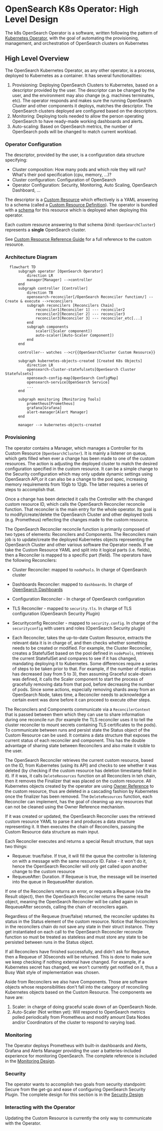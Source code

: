 # OpenSearch K8s Operator: High Level Design
The k8s OpenSearch Operator is a software, written following the pattern of [Kubernetes Operator](https://kubernetes.io/docs/concepts/extend-kubernetes/operator/), with the goal of automating the provisioning, management, and orchestration of OpenSearch clusters on Kubernetes

## High Level Overview
The OpenSearch Kubernetes Operator, as any other operator, is a process, deployed to Kubernetes as a container. It has several functionalities:
1. Provisioning: Deploying OpenSearch Clusters to Kubernetes, based on a descriptor provided by the user. The descriptor can be changed by the user, and the environment may also change (e.g. machines terminates, etc). The operator responds and makes sure the running OpenSearch Cluster and other components it deploys, matches the descriptor. The OpenSearch clusters deployed are configured based on the descriptors.  
2. Monitoring: Deploying tools needed to allow the person operating OpenSearch to have ready-made working dashboards and alerts.
3. Auto-scaling: Based on OpenSearch metrics, the number of OpenSearch pods will be changed to match current workload.

### Operator Configuration
The descriptor, provided by the user, is a configuration data structure specifying:
* Cluster composition: How many pods and which role they will run? What's their pod specification (cpu, memory, ...)? 
* Cluster configuration: Configuration of OpenSearch
* Operator Configuration: Security, Monitoring, Auto Scaling, OpenSearch Dashboard, ...

The descriptor is a [Custom Resource](https://kubernetes.io/docs/concepts/extend-kubernetes/api-extension/custom-resources/) which effectively is a YAML answering to a schema (called a [Custom Resource Definition](https://kubernetes.io/docs/concepts/extend-kubernetes/api-extension/custom-resources/#customresourcedefinitions)). The operator is bundled with a [schema](../../opensearch-operator/config/crd/bases/opensearch.opster.io_opensearchclusters.yaml) for this resource which is deployed when deploying this operator. 

Each custom resource answering to that schema (kind: `OpenSearchCluster`) represents a **single** OpenSearch cluster. 

See [Custom Resource Reference Guide](crd.md) for a full reference to the custom resource.

### Architecture Diagram

```mermaid
  flowchart TD
      subgraph operator [OpenSearch Operator]
          direction LR
          manager[Manager] -->controller
      end
      subgraph controller [Controller]
          direction TB
          opensearch-reconciler[/OpenSearch Reconciler function/] --Create & execute -->reconcilers
          subgraph reconcilers [Reconcilers Chain]
              reconciler1[Reconciler 1] --- reconciler2
              reconciler2[Reconciler 2] --- reconciler3
              reconciler3[Reconciler 3] --- reconciler_etc[...]
          end
          subgraph components
              scaler([Scaler component])
              auto-scaler([Auto-Scaler Component]) 
          end
      end
      
      controller-- watches -->cr{{OpenSearchCluster Custom Resource}}
      
      subgraph kubernetes-objects-created [Created K8s Objects]
          direction LR
          opensearch-cluster-statefulsets[OpenSearch Cluster Statefulsets]
          openseach-config-map[OpenSearch ConfigMap]
          opensearch-service[OpenSearch Service]
          ...
      end    

      subgraph monitoring [Monitoring Tools]
          prometheus[Prometheus]
          grafana[Grafana]
          alert-manager[Alert Manager]
      end
      
      manager --> kubernetes-objects-created
```

### Provisioning 
The operator contains a Manager, which manages a Controller for its Custom Resource (`OpenSearchCluster`). It is mainly a listener on queue, which gets filled when ever a change has been made to one of the custom resources. The action is adjusting the deployed cluster to match the desired configuration specified in the custom resource. It can be a simple change to the Security configuration which may only update dynamic settings using OpenSearch API,or it can also be a change to the pod spec, increasing memory requirements from 10gb to 12gb. The latter requires a series of steps to accomplish that.

Once a change has been detected it calls the Controller with the changed custom resource ID, which calls the OpenSearch Reconciler reconcile function. That reconciler is the main entry for the whole operator. Its goal is to modify/create/delete the OpenSearch Cluster and other deployed tools (e.g. Prometheus) reflecting the changes made to the custom resource. 

The OpenSearch Reconciler reconcile function is primarily composed of two types of elements: Reconcilers and Components. The Reconcilers main job is to update/create the deployed Kubernetes objects representing the OpenSearch Cluster and other various software the Operator needs. If we take the Custom Resource YAML and split into it logical parts (i.e. fields), then a Reconciler is mapped to a specific part (field). The operators have the following Reconcilers:
* Cluster Reconciler: mapped to `nodePools`. In charge of OpenSearch cluster
* Dashboards Reconciler: mapped to `dashboards`. In charge of [OpenSearch Dashboards](https://opensearch.org/docs/latest/dashboards/index/) 
* Configuration Reconciler - In charge of OpenSearch configuration
* TLS Reconciler - mapped to `security.tls`. In charge of TLS configuration (OpenSearch Security Plugin)
* Securityconfig Reconciler - mapped to `security.config`. In charge of the `securityconfig` with users and roles (OpenSearch Security plugin)

* Each Reconciler, takes the up-to-date Custom Resource, extracts the relevant data it is in charge of, and then checks whether something needs to be created or modified. For example, the Cluster Reconciler, creates a StatefulSet based on the pool defined in `nodePools`, retrieves the current StatefulSet and compares to see if it has changed, mandating deploying it to Kubernetes. Some differences require a series of steps to be taken prior to that. For example, if the number of replicas has decreased (say from 5 to 3), then assuming Graceful scale-down was defined, it calls the Scaler component to start the process of gracefully removing data from that pod, before decreasing the number of pods. Since some actions, especially removing shards away from an OpenSearch Node, takes time, a Reconciler needs to acknowledge a certain event was done before it can proceed to execute other steps.

The Reconcilers and Components communicate via a `ReconcilerContext` that is passed between them which they can use to share information during one reconcile run (for example the TLS reconciler uses it to tell the cluster reconciler to mount secrets containing TLS certificates to the pods). To communicate between runs and persist state the Status object of the Custom Resource can be used. It contains a data structure that exposes the current status of each reconciler and component. This has the double advantage of sharing state between Reconcilers and also make it visible to the user.

The OpenSearch Reconciler retrieves the current custom resource, based on the ID, from Kubernetes (using its API) and checks to see whether it was deleted (by checking if the custom resource has deletion timestamp field in it). If it was, it calls `DeleteResources` function on all Reconcilers in teh chain, then it removes the Finalizer that was placed on the custom resource. All Kubernetes objects created by the operator are using [Owner Reference](https://kubernetes.io/blog/2021/05/14/using-finalizers-to-control-deletion/#owner-references) to the custom resource, thus are deleted in a cascading fashion by Kubernetes once the finalizer has been removed. The `DeleteResources` function, each Reconciler can implement, has the goal of cleaning up any resources that can not be cleaned using the Owner Reference mechanism. 

If it was created or updated, the OpenSearch Reconciler uses the retrieved custom resource YAML to parse it and produces a data structure representing it. It then executes the chain of Reconcilers, passing the Custom Resource data structure as main input.

Each Reconciler executes and returns a special Result structure, that says two things:
* Requeue: true/false. If true, it will fill the queue the controller is listening on with a message with the same resource ID. False - it won't do it, hence the OpenSearch Reconciler will only get called upon another change to the custom resource
* RequeueAfter: Duration. If Requeue is true, the message will be inserted into the queue in RequeueAfter duration.

If one of the Reconcilers returns an error, or requests a Requeue (via the Result object), then the OpenSearch Reconciler returns the same result object, meaning the OpenSearch Reconciler will be called again in RequeueAfter seconds, calling the chain of reconcilers again.

Regardless of the Requeue (true/false) returned, the reconciler updates its status in the Status element of the custom resource.
Notice that Reconcilers in the reconcilers chain do not save any state in their struct instance. They get instantiated on each call to the OpenSearch Reconciler reconcile function so must be treated as stateless and must store any state to be persisted between runs in the Status object.

If all Reconcilers have finished successfully, and didn't ask for Requeue, then a Requeue of 30seconds will be returned. This is done to make sure we keep checking if nothing external have changed. For example, if a Kubernetes secret has changed, we won't currently get notified on it, thus a Busy Wait style of implementation was chosen. 

Aside from Reconcilers we also have Components. Those are software objects whose responsibilities don't fall into the category of reconciling Kubernetes objects based on the Custom Resource. The components we have are:
1. Scaler: in charge of doing graceful scale down of an OpenSearch Node.
2. Auto-Scaler (Not written yet): Will respond to OpenSearch metrics polled periodically from Prometheus and modify amount Data Nodes and/or Coordinators of the cluster to respond to varying load.

### Monitoring

The Operator deploys Prometheus with built-in dashboards and Alerts, Grafana and Alerts Manager providing the user a batteries-included experience for monitoring OpenSearch. The complete reference is included in the [Monitoring Design](monitoring.md). 

### Security

The operator wants to accomplish two goals from security standpoint: Secure from the get-go and ease of configuring OpenSearch Security Plugin. The complete design for this section is in the [Security Design](security.md)

### Interacting with the Operator

Updating the Custom Resource is currently the only way to communicate with the Operator. 

